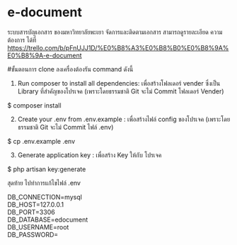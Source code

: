 # e-document
ระบบสารบัญเอกสาร ของมหาวิทยาลัยพะเยา จัดการและติดตามเอกสาร สามารถดูรายละเอียด ความต้องการ ได้ที่ https://trello.com/b/pFnUJJ1D/%E0%B8%A3%E0%B8%B0%E0%B8%9A%E0%B8%9A-e-document

#ขั้นตอนการ clone ลงเครื่องต้องรัน command ดังนี้ 

1. Run composer  to install all dependencies: เพื่อสร้างโฟลเดอร์ vender ซึ่งเป็น Library ที่สำคัญของโปรเจค (เพราะโดยธรรมชาติ Git จะไม่ Commit  โฟลเดอร์ Vender)

$ composer install

2. Create your .env from .env.example : เพื่อสร้างไฟล์ config ของโปรเจค  (เพราะโดยธรรมชาติ Git จะไม่ Commit  ไฟล์ .env)

$ cp .env.example .env

3. Generate application key  : เพื่อสร้าง Key ให้กับ โปรเจค

$ php artisan key:generate

สุดท้าย ไปทำการแก้ไขไฟล์ .env

DB_CONNECTION=mysql          
DB_HOST=127.0.0.1            
DB_PORT=3306                 
DB_DATABASE=edocument     
DB_USERNAME=root             
DB_PASSWORD=      


